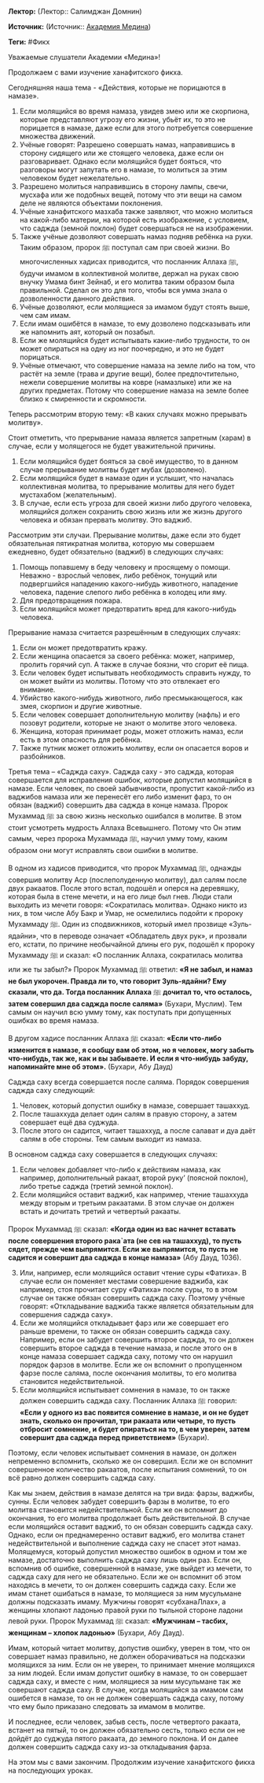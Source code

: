 **Лектор:** (Лектор:: Салимджан Домнин)

**Источник:** (Источник:: [Академия Медина](https://web.medinaschool.org/school/))

**Теги:** #Фикх

Уважаемые слушатели Академии «Медина»!


Продолжаем с вами изучение ханафитского фикха.


Сегодняшняя наша тема - «Действия, которые не порицаются в намазе».


1. Если молящийся во время намаза, увидев змею или же скорпиона, которые представляют угрозу его жизни, убьёт их, то это не порицается в намазе, даже если для этого потребуется совершение множества движений.
2. Учёные говорят: Разрешено совершать намаз, направившись в сторону сидящего или же стоящего человека, даже если он разговаривает. Однако если молящийся будет бояться, что разговоры могут запутать его в намазе, то молиться за этим человеком будет нежелательно.
3. Разрешено молиться направившись в сторону лампы, свечи, мусхафа или же подобных вещей, потому что эти вещи на самом деле не являются объектами поклонения.
4. Учёные ханафитского мазхаба также заявляют, что можно молиться на какой-либо материи, на которой есть изображение, с условием, что саджда (земной поклон) будет совершаться не на изображении.
5. Также учёные дозволяют совершать намаз подняв ребёнка на руки. Таким образом, пророк ﷺ поступал сам при своей жизни. Во многочисленных хадисах приводится, что посланник Аллаха ﷺ, будучи имамом в коллективной молитве, держал на руках свою внучку Умама бинт Зейнаб, и его молитва таким образом была правильной. Сделал он это для того, чтобы вся умма знала о дозволенности данного действия.
6. Учёные дозволяют, если молящиеся за имамом будут стоять выше, чем сам имам.
7. Если имам ошибётся в намазе, то ему дозволено подсказывать или же напомнить аят, который он позабыл.
8. Если же молящийся будет испытывать какие-либо трудности, то он может опираться на одну из ног поочередно, и это не будет порицаться.
9. Учёные отмечают, что совершение намаза на земле либо на том, что растёт на земле (трава и другие вещи), более предпочтительно, нежели совершение молитвы на ковре (намазлыке) или же на других предметах. Потому что совершение намаза на земле более близко к смиренности и скромности.


Теперь рассмотрим вторую тему: «В каких случаях можно прерывать молитву».


Стоит отметить, что прерывание намаза является запретным (харам) в случае, если у молящегося не будет уважительной причины.


1. Если молящийся будет бояться за своё имущество, то в данном случае прерывание молитвы будет мубах (дозволено).
2. Если молящийся будет в намазе один и услышит, что началась коллективная молитва, то прерывание молитвы для него будет мустахабом (желательным).
3. В случае, если есть угроза для своей жизни либо другого человека, молящийся должен сохранить свою жизнь или же жизнь другого человека и обязан прервать молитву. Это ваджиб.


Рассмотрим эти случаи. Прерывание молитвы, даже если это будет обязательная пятикратная молитва, которую мы совершаем ежедневно, будет обязательно (ваджиб) в следующих случаях:


1. Помощь попавшему в беду человеку и просящему о помощи. Неважно - взрослый человек, либо ребёнок, тонущий или подвергшийся нападению какого-нибудь животного, нападение человека, падение слепого либо ребёнка в колодец или яму.
2. Для предотвращения пожара.
3. Если молящийся может предотвратить вред для какого-нибудь человека.


Прерывание намаза считается разрешённым в следующих случаях:


1. Если он может предотвратить кражу.
2. Если женщина опасается за своего ребёнка: может, например, пролить горячий суп. А также в случае боязни, что сгорит её пища.
3. Если человек будет испытывать необходимость справить нужду, то он может выйти из молитвы. Потому что это отвлекает его внимание.
4. Убийство какого-нибудь животного, либо пресмыкающегося, как змея, скорпион и другие животные.
5. Если человек совершает дополнительную молитву (нафль) и его позовут родители, которые не знают о молитве этого человека.
6. Женщина, которая принимает роды, может отложить намаз, если есть в этом опасность для ребёнка.
7. Также путник может отложить молитву, если он опасается воров и разбойников.


Третья тема – «Саджда саху». Саджда саху - это саджда, которая совершается для исправления ошибок, которые допустил молящийся в намазе. Если человек, по своей забывчивости, пропустит какой-либо из ваджибов намаза или же перенесёт его либо изменит фарз, то он обязан (ваджиб) совершить два саджда в конце намаза. Пророк Мухаммад ﷺ за свою жизнь несколько ошибался в молитве. В этом стоит усмотреть мудрость Аллаха Всевышнего. Потому что Он этим самым, через пророка Мухаммада ﷺ, научил умму тому, каким образом они могут исправлять свои ошибки в молитве.


В одном из хадисов приводится, что пророк Мухаммад ﷺ, однажды совершив молитву Аср (послеполуденную молитву), дал салям после двух ракаатов. После этого встал, подошёл и оперся на деревяшку, которая была в стене мечети, и на его лице был гнев. Люди стали выходить из мечети говоря: «Сократилась молитва». Однако никто из них, в том числе Абу Бакр и Умар, не осмелились подойти к пророку Мухаммаду ﷺ. Один из сподвижников, который имел прозвище «Зуль-ядайни», что в переводе означает «Обладатель двух рук», и прозвали его, кстати, по причине необычайной длины его рук, подошёл к пророку Мухаммаду ﷺ и сказал: «О посланник Аллаха, сократилась молитва или же ты забыл?» Пророк Мухаммад ﷺ ответил: **«Я не забыл, и намаз не был укорочен. Правда ли то, что говорит Зуль-ядайни? Ему сказали, что да. Тогда посланник Аллаха** ﷺ **дочитал то, что осталось, затем совершил два саджда после саляма»** (Бухари, Муслим). Тем самым он научил всю умму тому, как поступать при допущенных ошибках во время намаза.


В другом хадисе посланник Аллаха ﷺ сказал: **«Если что-либо изменится в намазе, я сообщу вам об этом, но я человек, могу забыть что-нибудь, так же, как и вы забываете. И если я что-нибудь забуду, напоминайте мне об этом».** (Бухари, Абу Дауд)


Саджда саху всегда совершается после саляма. Порядок совершения саджда саху следующий:


1. Человек, который допустил ошибку в намазе, совершает ташаххуд.
2. После ташаххуда делает один салям в правую сторону, а затем совершает ещё два суджуда.
3. После этого он садится, читает ташаххуд, а после салават и дуа даёт салям в обе стороны. Тем самым выходит из намаза.


В основном саджда саху совершается в следующих случаях:


1. Если человек добавляет что-либо к действиям намаза, как например, дополнительный ракаат, второй руку’ (поясной поклон), либо третье саджда (третий земной поклон).
2. Если молящийся оставит ваджиб, как например, чтение ташаххуда между вторым и третьим ракаатами. В этом случае он должен встать и дочитать третий и четвертый ракааты.


Пророк Мухаммад ﷺ сказал: **«Когда один из вас начнет вставать после совершения второго рака`ата (не сев на ташаххуд), то пусть сядет, прежде чем выпрямится. Если же выпрямится, то пусть не садится и совершит два саджда в конце намаза»** (Абу Дауд, 1036).


3. Или, например, если молящийся оставит чтение суры «Фатиха». В случае если он поменяет местами совершение ваджиба, как например, стоя прочитает суру «Фатиха» после суры, то в этом случае он также обязан совершить саджда саху. Поэтому учёные говорят: «Откладывание ваджиба также является обязательным для совершения саджда саху».
4. Если же молящийся откладывает фарз или же совершает его раньше времени, то также он обязан совершить саджда саху. Например, если он забудет совершить второе саджда, то он должен совершить второе саджда в течение намаза, и после этого он в конце намаза совершает саджда саху, потому что он нарушил порядок фарзов в молитве. Если же он вспомнит о пропущенном фарзе после саляма, после окончания молитвы, то его молитва становится недействительной.
5. Если молящийся испытывает сомнения в намазе, то он также должен совершить саджда саху. Посланник Аллаха ﷺ говорил: **«Если у одного из вас появится сомнение в намазе, и он не будет знать, сколько он прочитал, три ракаата или четыре, то пусть отбросит сомнение, и будет опираться на то, в чем уверен, затем совершит два саджда перед приветствием»** (Бухари).


Поэтому, если человек испытывает сомнения в намазе, он должен непременно вспомнить, сколько же он совершил. Если же он вспомнит совершенное количество ракаатов, после испытания сомнений, то он всё равно должен совершить саджда саху.


Как мы знаем, действия в намазе делятся на три вида: фарзы, ваджибы, сунны. Если человек забудет совершить фарзы в молитве, то его молитва становится недействительной. Если же он вспомнит до окончания, то его молитва продолжает быть действительной. В случае если молящийся оставит ваджиб, то он обязан совершить саджда саху. Однако, если он преднамеренно оставит ваджиб, его молитва станет недействительной и выполнение саджда саху не спасет этот намаз. Молящемуся, который допустил множество ошибок в одном и том же намазе, достаточно выполнить саджда саху лишь один раз. Если он, вспомнив об ошибке, совершенной в намазе, уже выйдет из мечети, то саджда саху для него не обязательно. Если же он вспомнит об этом находясь в мечети, то он должен совершить саджда саху. Если же имам станет ошибаться в намазе, то молящиеся за ним мусульмане должны подсказать имаму. Мужчины говорят «субханаЛлах», а женщины хлопают ладонью правой руки по тыльной стороне ладони левой руки. Пророк Мухаммад ﷺ сказал: **«Мужчинам – тасбих, женщинам – хлопок ладонью»** (Бухари, Абу Дауд).


Имам, который читает молитву, допустив ошибку, уверен в том, что он совершает намаз правильно, не должен оборачиваться на подсказки молящихся за ним. Если он не уверен, то принимает мнение молящихся за ним людей. Если имам допустит ошибку в намазе, то он совершает саджда саху, и вместе с ним, молящиеся за ним мусульмане так же совершают саджда саху. В случае, когда молящийся за имамом сам ошибется в намазе, то он не должен совершать саджда саху, потому что ему было приказано следовать за имамом в молитве.


И последнее, если человек, забыв сесть, после четвертого ракаата, встанет на пятый, то он должен обязательно сесть, только если он не дойдёт до суджуда пятого ракаата, до земного поклона. И он далее должен совершить саджда саху из-за откладывания фарза.


На этом мы с вами закончим. Продолжим изучение ханафитского фикха на последующих уроках.

